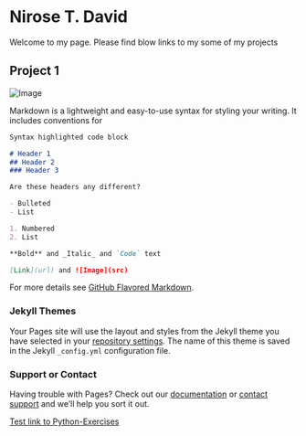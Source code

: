 # Nirose T. David

Welcome to my page.
Please find blow links to my some of my projects

## Project 1
![Image](https://github.com/NiroseDavid/NiroseDavid.github.io/blob/main/E-Shoot-96.JPG)

Markdown is a lightweight and easy-to-use syntax for styling your writing. It includes conventions for

```markdown
Syntax highlighted code block

# Header 1
## Header 2
### Header 3

Are these headers any different?

- Bulleted
- List

1. Numbered
2. List

**Bold** and _Italic_ and `Code` text

[Link](url) and ![Image](src)
```

For more details see [GitHub Flavored Markdown](https://guides.github.com/features/mastering-markdown/).

### Jekyll Themes

Your Pages site will use the layout and styles from the Jekyll theme you have selected in your [repository settings](https://github.com/NiroseDavid/NiroseDavid.github.io/settings/pages). The name of this theme is saved in the Jekyll `_config.yml` configuration file.

### Support or Contact

Having trouble with Pages? Check out our [documentation](https://docs.github.com/categories/github-pages-basics/) or [contact support](https://support.github.com/contact) and we’ll help you sort it out.

[Test link to Python-Exercises](https://github.com/NiroseDavid/Python-Exercises)
